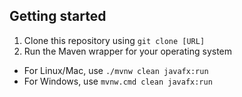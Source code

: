 ## Getting started
1. Clone this repository using `git clone [URL]`
2. Run the Maven wrapper for your operating system
  - For Linux/Mac, use `./mvnw clean javafx:run`
  - For Windows, use `mvnw.cmd clean javafx:run`
